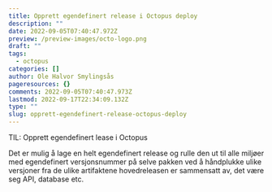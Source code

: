 ```yaml
---
title: Opprett egendefinert release i Octopus deploy
description: ""
date: 2022-09-05T07:40:47.972Z
preview: /preview-images/octo-logo.png
draft: ""
tags:
  - octopus
categories: []
author: Ole Halvor Smylingsås
pageresources: {}
comments: 2022-09-05T07:40:47.973Z
lastmod: 2022-09-17T22:34:09.132Z
type: ""
slug: opprett-egendefinert-release-octopus-deploy
---
```


TIL: Opprett egendefinert lease i Octopus

<!--more-->
Det er mulig å lage en helt egendefinert release og rulle den ut til alle miljøer med egendefinert versjonsnummer på selve pakken ved å håndplukke ulike versjoner fra de ulike artifaktene hovedreleasen er sammensatt av, det være seg API, database etc.
